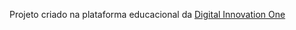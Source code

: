 Projeto criado na plataforma educacional da [Digital Innovation One](https://digitalinnovation.one/)